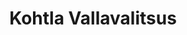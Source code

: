 ---
title: Kohtla Vallavalitsus
maintainer_name: Tiina Albi
maintainer_email: tiina.albi@kohtlavv.ee
description: '' 
twitter: ''
---